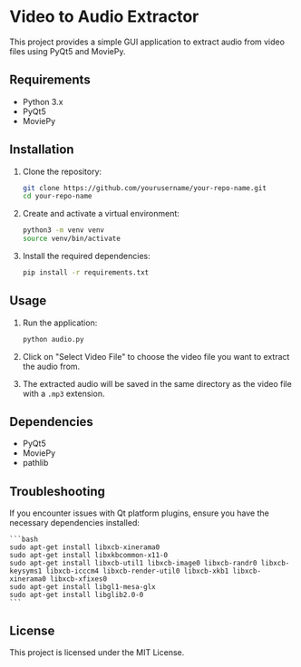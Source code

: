 # Video to Audio Extractor

This project provides a simple GUI application to extract audio from video files using PyQt5 and MoviePy.

## Requirements

- Python 3.x
- PyQt5
- MoviePy

## Installation

1. Clone the repository:

    ```bash
    git clone https://github.com/yourusername/your-repo-name.git
    cd your-repo-name
    ```

2. Create and activate a virtual environment:

    ```bash
    python3 -m venv venv
    source venv/bin/activate
    ```

3. Install the required dependencies:

    ```bash
    pip install -r requirements.txt
    ```

## Usage

1. Run the application:

    ```bash
    python audio.py
    ```

2. Click on "Select Video File" to choose the video file you want to extract the audio from.

3. The extracted audio will be saved in the same directory as the video file with a `.mp3` extension.

## Dependencies

- PyQt5
- MoviePy
- pathlib

## Troubleshooting

If you encounter issues with Qt platform plugins, ensure you have the necessary dependencies installed:

    ```bash
    sudo apt-get install libxcb-xinerama0
    sudo apt-get install libxkbcommon-x11-0
    sudo apt-get install libxcb-util1 libxcb-image0 libxcb-randr0 libxcb-keysyms1 libxcb-icccm4 libxcb-render-util0 libxcb-xkb1 libxcb-xinerama0 libxcb-xfixes0
    sudo apt-get install libgl1-mesa-glx
    sudo apt-get install libglib2.0-0
    ```

## License

This project is licensed under the MIT License.
